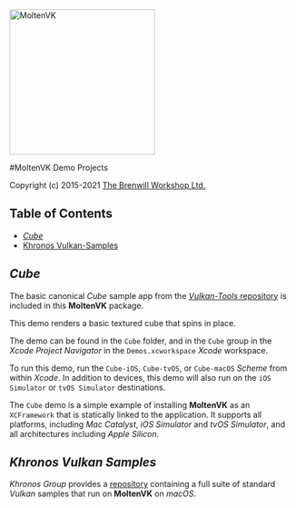 <a class="site-logo" href="https://github.com/KhronosGroup/MoltenVK" title="MoltenVK">
	<img src="../Docs/images/MoltenVK-Logo-Banner.png" alt="MoltenVK" style="width:256px;height:auto">
</a>



#MoltenVK Demo Projects

Copyright (c) 2015-2021 [The Brenwill Workshop Ltd.](http://www.brenwill.com)

[comment]: # "This document is written in Markdown (http://en.wikipedia.org/wiki/Markdown) format."
[comment]: # "For best results, use a Markdown reader."



Table of Contents
-----------------

- [*Cube*](#vulkan-tools-cube)
- [Khronos Vulkan-Samples](#khronos-vulkan-samples)


<a name="vulkan-tools-cube"></a>
*Cube*
------

The basic canonical *Cube* sample app from the 
[*Vulkan-Tools* repository](https://github.com/KhronosGroup/Vulkan-Tools) 
is included in this **MoltenVK** package.

This demo renders a basic textured cube that spins in place.

The demo can be found in the `Cube` folder, and in the `Cube` group in the 
*Xcode Project Navigator* in the `Demos.xcworkspace` *Xcode* workspace.

To run this demo, run the `Cube-iOS`, `Cube-tvOS`, or `Cube-macOS` *Scheme* from within *Xcode*. 
In addition to devices, this demo will also run on the `iOS Simulator` or `tvOS Simulator` destinations.

The `Cube` demo is a simple example of installing **MoltenVK** as an `XCFramework` that is 
statically linked to the application. It supports all platforms, including _Mac Catalyst_, _iOS
Simulator_ and _tvOS Simulator_, and all architectures including _Apple Silicon_.



<a name="khronos-vulkan-samples"></a>
*Khronos Vulkan Samples*
----------------------

*Khronos Group* provides a [repository](https://github.com/KhronosGroup/Vulkan-Samples) 
containing a full suite of standard *Vulkan* samples that run on **MoltenVK** on *macOS*.
